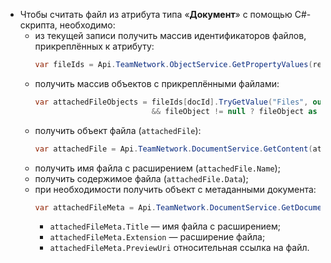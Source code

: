 - Чтобы считать файл из атрибута типа «**Документ**» с помощью C#-скрипта, необходимо:
    - из текущей записи получить массив идентификаторов файлов, прикреплённых к атрибуту:
        ``` cs
        var fileIds = Api.TeamNetwork.ObjectService.GetPropertyValues(recordId, new [] {"documentAttributeSystemName"})`;
        ```
    - получить массив объектов с прикреплёнными файлами:
        ``` cs
        var attachedFileObjects = fileIds[docId].TryGetValue("Files", out object fileObject) 
                                  && fileObject != null ? fileObject as object[] : null;
        ```
    - получить объект файла (`attachedFile`):
        ``` cs
        var attachedFile = Api.TeamNetwork.DocumentService.GetContent(attachedFileObjects[0].ToString());
        ```
    - получить имя файла с расширением (`attachedFile.Name`);
    - получить содержимое файла (`attachedFile.Data`);
    - при необходимости получить объект с метаданными документа:
        ``` cs
        var attachedFileMeta = Api.TeamNetwork.DocumentService.GetDocument(attachedFileObjects[0].ToString());
        ```
        - `attachedFileMeta.Title` — имя файла с расширением;
        - `attachedFileMeta.Extension` — расширение файла;
        - `attachedFileMeta.PreviewUri` относительная ссылка на файл.